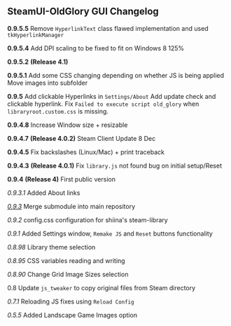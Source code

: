 ## SteamUI-OldGlory GUI Changelog



**0.9.5.5** 	Remove `HyperlinkText` class flawed implementation and used `tkHyperlinkManager`

**0.9.5.4**	Add DPI scaling to be fixed to fit on Windows 8 125%

**0.9.5.2**    **(Release 4.1)**

**0.9.5.1**	Add some CSS changing depending on whether JS is being applied
				Move images into subfolder

**0.9.5**	   Add clickable Hyperlinks in `Settings/About`
				Add update check and clickable hyperlink.
				Fix `Failed to execute script old_glory` when `libraryroot.custom.css` is missing.

**0.9.4.8**	Increase Window size + resizable

**0.9.4.7**    **(Release 4.0.2)** Steam Client Update 8 Dec

**0.9.4.5**	Fix backslashes (Linux/Mac) + print traceback

**0.9.4.3**	**(Release 4.0.1)** Fix `library.js` not found bug on initial setup/Reset

**0.9.4** 	  **(Release 4)** First public version

*0.9.3.1*	Added About links

<u>*0.9.3*</u>	   Merge submodule into main repository

*0.9.2*	   config.css configuration for shiina's steam-library

*0.9.1*	   Added Settings window, `Remake JS` and `Reset` buttons functionality

*0.8.98*	 Library theme selection

*0.8.95*	 CSS variables reading and writing

*0.8.90*	 Change Grid Image Sizes selection

0.8		  Update `js_tweaker` to copy original files from Steam directory

*0.7.1*	   Reloading JS fixes using `Reload Config`

*0.5.5*	   Added Landscape Game Images option









